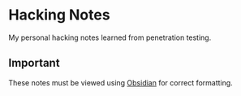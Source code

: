 # Hacking Notes
My personal hacking notes learned from penetration testing.

## Important
These notes must be viewed using [Obsidian](https://obsidian.md/) for correct formatting.
